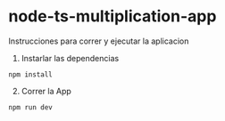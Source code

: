 # node-ts-multiplication-app

Instrucciones para correr y ejecutar la aplicacion

1. Instarlar las dependencias

````
npm install

````
2. Correr la App

`````
npm run dev

`````




